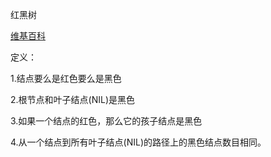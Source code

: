 红黑树

[维基百科](https://en.wikipedia.org/wiki/Red%E2%80%93black_tree)

定义：

1.结点要么是红色要么是黑色

2.根节点和叶子结点(NIL)是黑色

3.如果一个结点的红色，那么它的孩子结点是黑色

4.从一个结点到所有叶子结点(NIL)的路径上的黑色结点数目相同。
